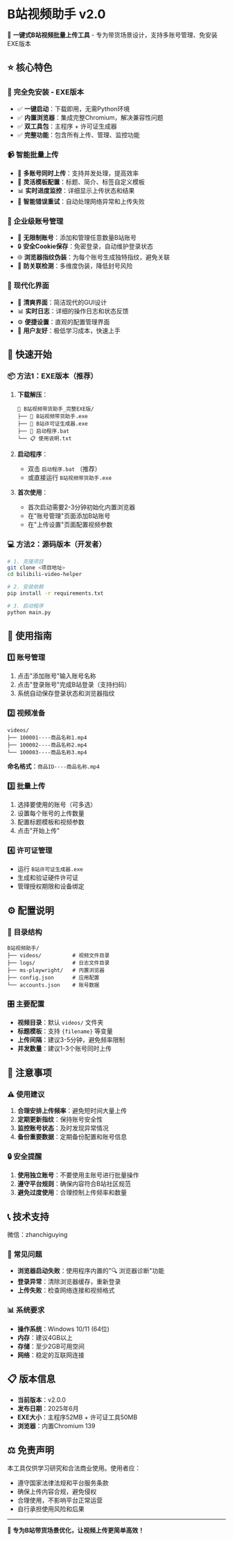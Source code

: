 # B站视频助手 v2.0

🚀 **一键式B站视频批量上传工具** - 专为带货场景设计，支持多账号管理、免安装EXE版本

## ⭐ 核心特色

### 🎯 **完全免安装 - EXE版本**
- ✅ **一键启动**：下载即用，无需Python环境
- ✅ **内置浏览器**：集成完整Chromium，解决兼容性问题  
- ✅ **双工具包**：主程序 + 许可证生成器
- ✅ **完整功能**：包含所有上传、管理、监控功能

### 📹 **智能批量上传**
- 🔄 **多账号同时上传**：支持并发处理，提高效率
- 📝 **灵活模板配置**：标题、简介、标签自定义模板
- 📊 **实时进度监控**：详细显示上传状态和结果
- 🔄 **智能错误重试**：自动处理网络异常和上传失败

### 🔐 **企业级账号管理**
- 👥 **无限制账号**：添加和管理任意数量B站账号
- 🔒 **安全Cookie保存**：免密登录，自动维护登录状态
- 🌐 **浏览器指纹伪装**：为每个账号生成独特指纹，避免关联
- 🚫 **防关联检测**：多维度伪装，降低封号风险

### 🎨 **现代化界面**
- 📱 **清爽界面**：简洁现代的GUI设计
- 📊 **实时日志**：详细的操作日志和状态反馈
- ⚙️ **便捷设置**：直观的配置管理界面
- 🎯 **用户友好**：极低学习成本，快速上手

## 🚀 快速开始

### 📦 **方法1：EXE版本（推荐）**

1. **下载解压**：
   ```
   📁 B站视频带货助手_完整EXE版/
   ├── 🚀 B站视频带货助手.exe
   ├── 🔐 B站许可证生成器.exe  
   ├── 📝 启动程序.bat
   └── 📋 使用说明.txt
   ```

2. **启动程序**：
   - 双击 `启动程序.bat` （推荐）
   - 或直接运行 `B站视频带货助手.exe`

3. **首次使用**：
   - 首次启动需要2-3分钟初始化内置浏览器
   - 在"账号管理"页面添加B站账号
   - 在"上传设置"页面配置视频参数

### 💻 **方法2：源码版本（开发者）**

```bash
# 1. 克隆项目
git clone <项目地址>
cd bilibili-video-helper

# 2. 安装依赖
pip install -r requirements.txt

# 3. 启动程序
python main.py
```

## 📖 使用指南

### 1️⃣ **账号管理**
1. 点击"添加账号"输入账号名称
2. 点击"登录账号"完成B站登录（支持扫码）
3. 系统自动保存登录状态和浏览器指纹

### 2️⃣ **视频准备**
```
videos/
├── 100001----商品名称1.mp4
├── 100002----商品名称2.mp4
└── 100003----商品名称3.mp4
```
**命名格式**：`商品ID----商品名称.mp4`

### 3️⃣ **批量上传**
1. 选择要使用的账号（可多选）
2. 设置每个账号的上传数量
3. 配置标题模板和视频参数
4. 点击"开始上传"

### 4️⃣ **许可证管理**
- 运行 `B站许可证生成器.exe` 
- 生成和验证硬件许可证
- 管理授权期限和设备绑定

## ⚙️ 配置说明

### 📁 **目录结构**
```
B站视频助手/
├── videos/          # 视频文件目录
├── logs/            # 日志文件目录  
├── ms-playwright/   # 内置浏览器
├── config.json      # 应用配置
└── accounts.json    # 账号数据
```

### 🎛️ **主要配置**
- **视频目录**：默认 `videos/` 文件夹
- **标题模板**：支持 `{filename}` 等变量
- **上传间隔**：建议3-5分钟，避免频率限制
- **并发数量**：建议1-3个账号同时上传

## 🚨 注意事项

### ⚠️ **使用建议**
1. **合理安排上传频率**：避免短时间大量上传
2. **定期更新指纹**：保持账号安全性  
3. **监控账号状态**：及时发现异常情况
4. **备份重要数据**：定期备份配置和账号信息

### 🔒 **安全提醒**
1. **使用独立账号**：不要使用主账号进行批量操作
2. **遵守平台规则**：确保内容符合B站社区规范
3. **避免过度使用**：合理控制上传频率和数量

## 📞 技术支持
微信：zhanchiguying

### 🔧 **常见问题**
- **浏览器启动失败**：使用程序内置的"🔍 浏览器诊断"功能
- **登录异常**：清除浏览器缓存，重新登录
- **上传失败**：检查网络连接和视频格式

### 📊 **系统要求**
- **操作系统**：Windows 10/11 (64位)
- **内存**：建议4GB以上
- **存储**：至少2GB可用空间
- **网络**：稳定的互联网连接

## 📋 版本信息

- **当前版本**：v2.0.0
- **发布日期**：2025年6月  
- **EXE大小**：主程序52MB + 许可证工具50MB
- **浏览器**：内置Chromium 139

## ⚖️ 免责声明

本工具仅供学习研究和合法商业使用。使用者应：
- 遵守国家法律法规和平台服务条款
- 确保上传内容合规，避免侵权
- 合理使用，不影响平台正常运营
- 自行承担使用风险和后果

---

**🎯 专为B站带货场景优化，让视频上传更简单高效！** 